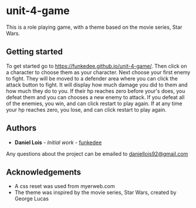 # unit-4-game

This is a role playing game, with a theme based on the movie series, Star Wars.

## Getting started

To get started go to  https://funkedee.github.io/unit-4-game/.
Then click on a character to choose them as your character.  Next choose your first enemy to fight.  They will be moved to a defender area where you can click the attack button to fight.  It will display how much damage you did to them and how much they do to you.  If their hp reaches zero before your's does, you defeat them and you can chooses a new enemy to attack.  If you defeat all of the enemies, you win, and can click restart to play again.  If at any time your hp reaches zero, you lose, and can click restart to play again.

## Authors

* **Daniel Lois** - *Initial work* - [funkedee](https://github.comfunkedee)

Any questions about the project can be emailed to daniellois92@gmail.com

## Acknowledgements

* A css reset was used from myerweb.com
* The theme was inspired by the movie series, Star Wars, created by George Lucas